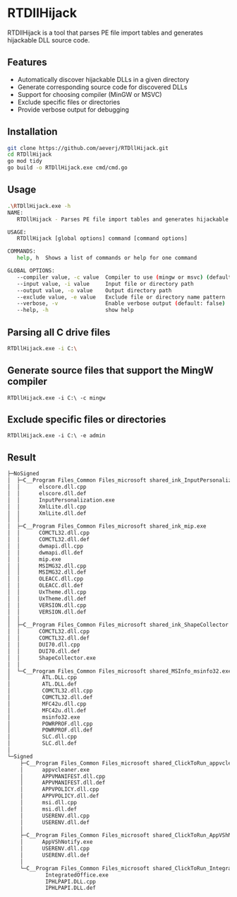 # RTDllHijack

RTDllHijack is a tool that parses PE file import tables and generates hijackable DLL source code.

## Features

- Automatically discover hijackable DLLs in a given directory
- Generate corresponding source code for discovered DLLs
- Support for choosing compiler (MinGW or MSVC)
- Exclude specific files or directories
- Provide verbose output for debugging

## Installation

```sh
git clone https://github.com/aeverj/RTDllHijack.git
cd RTDllHijack
go mod tidy
go build -o RTDllHijack.exe cmd/cmd.go
```
## Usage
```sh
.\RTDllHijack.exe -h
NAME:
   RTDllHijack - Parses PE file import tables and generates hijackable DLL source code

USAGE:
   RTDllHijack [global options] command [command options]

COMMANDS:
   help, h  Shows a list of commands or help for one command

GLOBAL OPTIONS:
   --compiler value, -c value  Compiler to use (mingw or msvc) (default: "msvc")
   --input value, -i value     Input file or directory path
   --output value, -o value    Output directory path
   --exclude value, -e value   Exclude file or directory name pattern
   --verbose, -v               Enable verbose output (default: false)
   --help, -h                  show help

```
## Parsing all C drive files
```sh
RTDllHijack.exe -i C:\
```
## Generate source files that support the MingW compiler
```cgo
RTDllHijack.exe -i C:\ -c mingw
```
## Exclude specific files or directories
```cgo
RTDllHijack.exe -i C:\ -e admin
```
## Result
```sh
├─NoSigned
│  ├─C__Program Files_Common Files_microsoft shared_ink_InputPersonalization.exe
│  │      elscore.dll.cpp
│  │      elscore.dll.def
│  │      InputPersonalization.exe
│  │      XmlLite.dll.cpp
│  │      XmlLite.dll.def
│  │
│  ├─C__Program Files_Common Files_microsoft shared_ink_mip.exe
│  │      COMCTL32.dll.cpp
│  │      COMCTL32.dll.def
│  │      dwmapi.dll.cpp
│  │      dwmapi.dll.def
│  │      mip.exe
│  │      MSIMG32.dll.cpp
│  │      MSIMG32.dll.def
│  │      OLEACC.dll.cpp
│  │      OLEACC.dll.def
│  │      UxTheme.dll.cpp
│  │      UxTheme.dll.def
│  │      VERSION.dll.cpp
│  │      VERSION.dll.def
│  │
│  ├─C__Program Files_Common Files_microsoft shared_ink_ShapeCollector.exe
│  │      COMCTL32.dll.cpp
│  │      COMCTL32.dll.def
│  │      DUI70.dll.cpp
│  │      DUI70.dll.def
│  │      ShapeCollector.exe
│  │
│  └─C__Program Files_Common Files_microsoft shared_MSInfo_msinfo32.exe
│          ATL.DLL.cpp
│          ATL.DLL.def
│          COMCTL32.dll.cpp
│          COMCTL32.dll.def
│          MFC42u.dll.cpp
│          MFC42u.dll.def
│          msinfo32.exe
│          POWRPROF.dll.cpp
│          POWRPROF.dll.def
│          SLC.dll.cpp
│          SLC.dll.def
│
└─Signed
    ├─C__Program Files_Common Files_microsoft shared_ClickToRun_appvcleaner.exe
    │      appvcleaner.exe
    │      APPVMANIFEST.dll.cpp
    │      APPVMANIFEST.dll.def
    │      APPVPOLICY.dll.cpp
    │      APPVPOLICY.dll.def
    │      msi.dll.cpp
    │      msi.dll.def
    │      USERENV.dll.cpp
    │      USERENV.dll.def
    │
    ├─C__Program Files_Common Files_microsoft shared_ClickToRun_AppVShNotify.exe
    │      AppVShNotify.exe
    │      USERENV.dll.cpp
    │      USERENV.dll.def
    │
    └─C__Program Files_Common Files_microsoft shared_ClickToRun_IntegratedOffice.exe
            IntegratedOffice.exe
            IPHLPAPI.DLL.cpp
            IPHLPAPI.DLL.def
```
